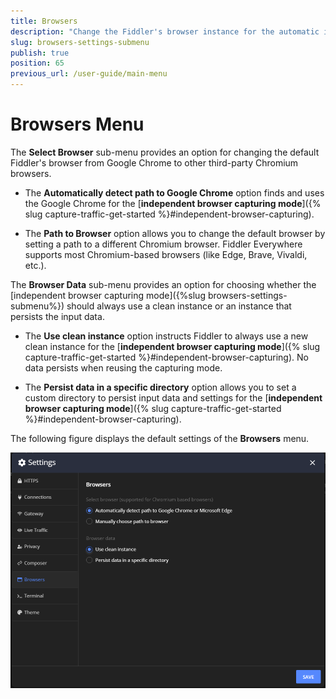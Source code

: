 ```yaml
---
title: Browsers
description: "Change the Fiddler's browser instance for the automatic independent browser capturing mode."
slug: browsers-settings-submenu
publish: true
position: 65
previous_url: /user-guide/main-menu
---
```


# Browsers Menu

The **Select Browser** sub-menu provides an option for changing the default Fiddler's browser from Google Chrome to other third-party Chromium browsers.

- The **Automatically detect path to Google Chrome** option finds and uses the Google Chrome for the [**independent browser capturing mode**]({% slug capture-traffic-get-started %}#independent-browser-capturing).

- The **Path to Browser** option allows you to change the default browser by setting a path to a different Chromium browser. Fiddler Everywhere supports most Chromium-based browsers (like Edge, Brave, Vivaldi, etc.).

The **Browser Data** sub-menu provides an option for choosing whether the [independent browser capturing mode]({%slug browsers-settings-submenu%}) should always use a clean instance or an instance that persists the input data.

- The **Use clean instance** option instructs Fiddler to always use a new clean instance for the [**independent browser capturing mode**]({% slug capture-traffic-get-started %}#independent-browser-capturing). No data persists when reusing the capturing mode.

- The **Persist data in a specific directory** option allows you to set a custom directory to persist input data and settings for the [**independent browser capturing mode**]({% slug capture-traffic-get-started %}#independent-browser-capturing). 

The following figure displays the default settings of the **Browsers** menu.

![Changing the path to the Chromium browsers](../../images/settings/settings-browsers.png)